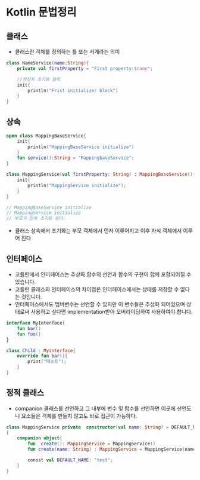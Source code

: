 # Kotlin 문법정리

## 클래스
- 클래스란 객체를 정의하는 틀 또는 서계라는 의미

```kotlin
class NameService(name:String){
    private val firstProperty = "First property:$name";

    //생성자 초기화 블럭 
    init{ 
        println("Frist initializer block")
    }
}

```

## 상속

```kotlin
open class MappingBaseService{
    init{
        println("MappingBaseService initialize")    
    }
    fun service():String = "MappingbaseService";
}

class MappingService(val firstProperty: String) : MappingBaseService(){
    init{
        println("MappingService initialize");
    }
}

// MappingBaseService initialize 
// MappingService initialize 
// 부모가 먼저 초기화 된다.
 ```

- 클래스 상속에서 초기화는 부모 객체에서 먼저 이루어지고 이후 자식 객체에서 이루어 진다

## 인터페이스

- 코틀린에서 인터페이스는 추상화 함수의 선언과 함수의 구현이 함께 포함되어질 수 있습니다.
- 코틀린 클래스와 인터페이스의 차이점은 인터페이스에서는 상태를 저장할 수 없다는 것입니다.
- 인터페이스에서도 멤버변수는 선언할 수 있지만 이 변수들은 추상화 되어있으며 상태로써 사용하고 싶다면 implementation받아 오버라이딩하여 사용하여야 합니다.

```kotlin
interface MyInterface{
    fun bar()
    fun foo()
}

class Child : Myinterface{
    override fun bar(){
        print("테스트");
    }
}

```


## 정적 클래스

- companion 클래스를 선언하고 그 내부에 변수 및 함수를 선언하면 이곳에 선언도니 요소들은 객체를 만들지 않고도 바로 접근이 가능하다.

```kotlin
class MappingService private  constructor(val name: String? = DEFAULT_NAME)
{
    companion object{
        fun  create(): MappingService = MappingService()
        fun create(name: String) : MappingService = MappingService(name)

        conost val DEFAULT_NAME: "test";
    }
}

```